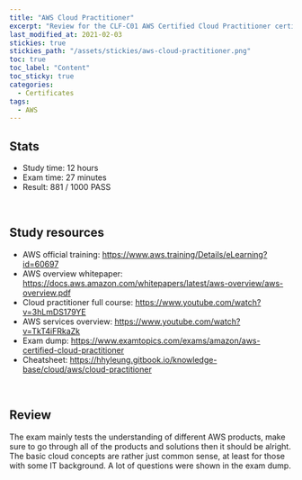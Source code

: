 ```yaml
---
title: "AWS Cloud Practitioner"
excerpt: "Review for the CLF-C01 AWS Certified Cloud Practitioner certificate"
last_modified_at: 2021-02-03
stickies: true
stickies_path: "/assets/stickies/aws-cloud-practitioner.png"
toc: true
toc_label: "Content"
toc_sticky: true
categories:
  - Certificates
tags:
  - AWS
---
```

## Stats
- Study time: 12 hours
- Exam time: 27 minutes
- Result: 881 / 1000 PASS

<br>

## Study resources
- AWS official training: <https://www.aws.training/Details/eLearning?id=60697>
- AWS overview whitepaper: <https://docs.aws.amazon.com/whitepapers/latest/aws-overview/aws-overview.pdf>
- Cloud practitioner full course: <https://www.youtube.com/watch?v=3hLmDS179YE>
- AWS services overview: <https://www.youtube.com/watch?v=TkT4iFRkaZk>
- Exam dump: <https://www.examtopics.com/exams/amazon/aws-certified-cloud-practitioner>
- Cheatsheet: <https://hhyleung.gitbook.io/knowledge-base/cloud/aws/cloud-practitioner>

<br>

## Review
The exam mainly tests the understanding of different AWS products, make sure to go through all of the products and solutions then it should be alright. The basic cloud concepts are rather just common sense, at least for those with some IT background. A lot of questions were shown in the exam dump.

<br>
